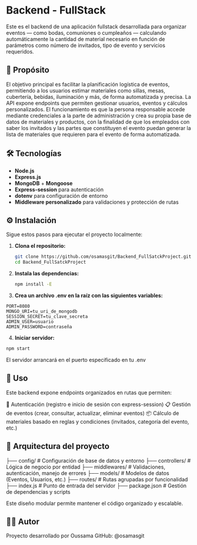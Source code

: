 # Backend - FullStack

Este es el backend de una aplicación fullstack desarrollada para organizar eventos — como bodas, comuniones o cumpleaños — calculando automáticamente la cantidad de material necesario en función de parámetros como número de invitados, tipo de evento y servicios requeridos.

## 📌 Propósito

El objetivo principal es facilitar la planificación logística de eventos, permitiendo a los usuarios estimar materiales como sillas, mesas, cubertería, bebidas, iluminación y más, de forma automatizada y precisa. La API expone endpoints que permiten gestionar usuarios, eventos y cálculos personalizados.
El funcionamiento es que la persona responsable accede mediante credenciales a la parte de administración y crea su propia base de datos de materiales y productos, con la finalidad de que los empleados con saber los invitados y las partes que constituyen el evento puedan generar la lista de materiales que requieren para el evento de forma automatizada.

## 🛠️ Tecnologías

- **Node.js**
- **Express.js**
- **MongoDB** + **Mongoose**
- **Express-session** para autenticación
- **dotenv** para configuración de entorno
- **Middleware personalizado** para validaciones y protección de rutas

## ⚙️ Instalación

Sigue estos pasos para ejecutar el proyecto localmente:

1. **Clona el repositorio:**
   ```bash
   git clone https://github.com/osamasgit/Backend_FullSatckProject.git
   cd Backend_FullSatckProject
   ```
2. **Instala las dependencias:**
   ```bash
   npm install -E
   ```
3. **Crea un archivo .env en la raíz con las siguientes variables:**
  ```dotenv
  PORT=8080
  MONGO_URI=tu_uri_de_mongodb
  SESSION_SECRET=tu_clave_secreta
  ADMIN_USER=usuario
  ADMIN_PASSWORD=contraseña
  ```
4. **Iniciar servidor:**
  ```bash
  npm start
  ```
El servidor arrancará en el puerto especificado en tu .env

## 🚀 Uso

Este backend expone endpoints organizados en rutas que permiten:

🔐 Autenticación (registro e inicio de sesión con express-session)
📋 Gestión de eventos (crear, consultar, actualizar, eliminar eventos)
📦 Cálculo de materiales basado en reglas y condiciones (invitados, categoría del evento, etc.)

## 🧱 Arquitectura del proyecto

├── config/            # Configuración de base de datos y entorno
├── controllers/       # Lógica de negocio por entidad
├── middlewares/       # Validaciones, autenticación, manejo de errores
├── models/            # Modelos de datos (Eventos, Usuarios, etc.)
├── routes/            # Rutas agrupadas por funcionalidad
├── index.js           # Punto de entrada del servidor
├── package.json       # Gestión de dependencias y scripts

Este diseño modular permite mantener el código organizado y escalable.

## 👨‍💻 Autor
Proyecto desarrollado por Oussama GitHub: @osamasgit
